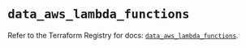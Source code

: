 # `data_aws_lambda_functions`

Refer to the Terraform Registry for docs: [`data_aws_lambda_functions`](https://registry.terraform.io/providers/hashicorp/aws/6.13.0/docs/data-sources/lambda_functions).
